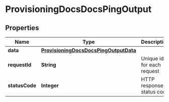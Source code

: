 

# ProvisioningDocsDocsPingOutput


## Properties

| Name | Type | Description | Notes |
|------------ | ------------- | ------------- | -------------|
|**data** | [**ProvisioningDocsDocsPingOutputData**](ProvisioningDocsDocsPingOutputData.md) |  |  [optional] |
|**requestId** | **String** | Unique id for each request |  [optional] |
|**statusCode** | **Integer** | HTTP response status code |  [optional] |



